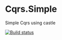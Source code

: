 # Cqrs.Simple
Simple Cqrs using castle

[![Build status](https://dev.azure.com/donatekartorg/donatekart/_apis/build/status/Cqrs.Simple-CI)](https://dev.azure.com/donatekartorg/donatekart/_build/latest?definitionId=15)
